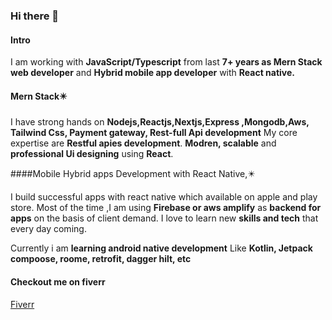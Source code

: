 ### Hi there 👋
#### Intro
I am working with 
**JavaScript/Typescript**
 from last 
**7+ years as Mern Stack web developer** and 
**Hybrid mobile app developer** with 
**React native.**
#### Mern Stack✴️
 I have strong hands on 
**Nodejs,Reactjs,Nextjs,Express ,Mongodb,Aws, Tailwind Css, Payment gateway, Rest-full Api development**
My core expertise are 
**Restful apies development**.
**Modren, scalable** 
and 
**professional Ui designing**
using 
**React**.


####Mobile Hybrid apps Development with React Native,✴️

I build  successful apps with react native which  available on apple and play store.
Most of the time ,I am using 
**Firebase or aws amplify**
 as 
**backend for apps**
 on the basis of client demand.
I love to learn new 
**skills and tech**
 that every day coming.


Currently i am 
**learning android native development**
Like 
**Kotlin, Jetpack compoose, roome, retrofit, dagger hilt, etc**

#### Checkout me on fiverr
[Fiverr](https://www.fiverr.com/waheed_js)
